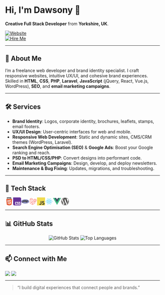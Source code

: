 

# Hi, I'm **Dawsony** 👋

**Creative Full Stack Developer** from **Yorkshire, UK**.

[![Website](https://img.shields.io/badge/Website-dawsony.com-36648B?style=for-the-badge&logo=Google-Chrome&logoColor=white)](https://dawsony.com/)  
[![Hire Me](https://img.shields.io/badge/Hire%20Me-%E2%9C%85-00C853?style=for-the-badge)](https://dawsony.com#contact)

---

## 🚀 About Me

I’m a freelance web developer and brand identity specialist. I craft responsive websites, intuitive UX/UI, and cohesive brand experiences. Skilled in **HTML**, **CSS**, **PHP**, **Laravel**, **JavaScript** (jQuery, React, Vue.js, WordPress), **SEO**, and **email marketing campaigns**.

---

## 🛠️ Services

- **Brand Identity**: Logos, corporate identity, brochures, leaflets, stamps, email footers.  
- **UX/UI Design**: User-centric interfaces for web and mobile.  
- **Responsive Web Development**: Static and dynamic sites, CMS/CRM themes (WordPress, Laravel).  
- **Search Engine Optimisation (SEO)** & **Google Ads**: Boost your Google ranking and reach.  
- **PSD to HTML/CSS/PHP**: Convert designs into performant code.  
- **Email Marketing Campaigns**: Design, develop, and deploy newsletters.  
- **Maintenance & Bug Fixing**: Updates, migrations, and troubleshooting.

---

## 🔧 Tech Stack

<div>
  <img align="left" alt="HTML5" width="26px" src="https://raw.githubusercontent.com/github/explore/main/topics/html/html.png" />
  <img align="left" alt="CSS3" width="26px" src="https://raw.githubusercontent.com/github/explore/main/topics/css/css.png" />
  <img align="left" alt="PHP" width="26px" src="https://raw.githubusercontent.com/github/explore/main/topics/php/php.png" />
  <img align="left" alt="Laravel" width="26px" src="https://raw.githubusercontent.com/github/explore/main/topics/laravel/laravel.png" />
  <img align="left" alt="JavaScript" width="26px" src="https://raw.githubusercontent.com/github/explore/main/topics/javascript/javascript.png" />
  <img align="left" alt="React" width="26px" src="https://raw.githubusercontent.com/github/explore/main/topics/react/react.png" />
  <img align="left" alt="Vue.js" width="26px" src="https://raw.githubusercontent.com/github/explore/main/topics/vue/vue.png" />
  <img align="left" alt="WordPress" width="26px" src="https://raw.githubusercontent.com/github/explore/main/topics/wordpress/wordpress.png" />
</div>
<br clear="left" />

---

## 📊 GitHub Stats

<p align="center">
  <img
    src="https://github-readme-stats.vercel.app/api?username=adsdawson&show_icons=true&theme=tokyonight&commits_year=2025"
    alt="GitHub Stats" />
  <img
    src="https://github-readme-stats.vercel.app/api/top-langs?username=adsdawson&layout=compact&theme=tokyonight"
    alt="Top Languages" />
</p>

---

## 📫 Connect with Me

<p align="left">
  <a href="https://dawsony.com/contact" target="_blank"><img align="center" src="https://img.shields.io/badge/Contact-Dawsony.com-36648B?style=for-the-badge" /></a>
  <a href="mailto:info@dawsony.com" target="_blank"><img align="center" src="https://img.shields.io/badge/Email-hello@dawsony.com-36648B?style=for-the-badge&logo=gmail&logoColor=white" /></a>
</p>

---

> “I build digital experiences that connect people and brands.”
